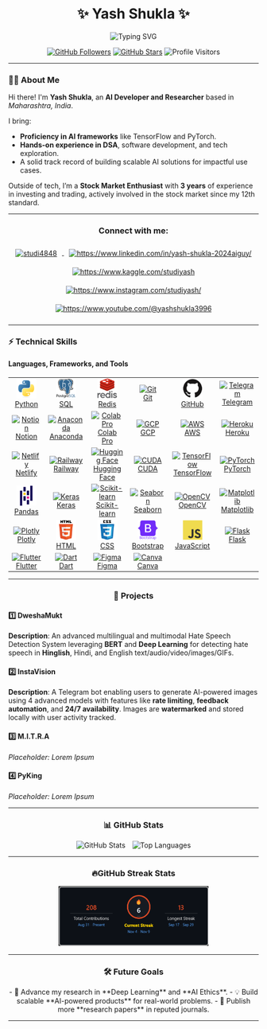 <h1 align="center">✨ Yash Shukla ✨</h1>

<p align="center">
    <img src="https://readme-typing-svg.herokuapp.com?font=Fira+Code&size=24&duration=3000&pause=1000&color=00FFFF&center=true&width=600&lines=AI+Developer+and+Researcher;Creating+Solutions+for+a+Smarter+Tomorrow" alt="Typing SVG">
</p>

<p align="center">
    <a href="https://github.com/StudiYash"><img src="https://img.shields.io/github/followers/StudiYash?style=social" alt="GitHub Followers"></a>
    <a href="https://github.com/StudiYash"><img src="https://img.shields.io/github/stars/StudiYash?style=social" alt="GitHub Stars"></a>
    <img src="https://visitor-badge.laobi.icu/badge?page_id=StudiYash" alt="Profile Visitors">
</p>

---

### 👨‍💻 **About Me**
Hi there! I'm **Yash Shukla**, an **AI Developer and Researcher** based in *Maharashtra, India*.   

I bring:
- **Proficiency in AI frameworks** like TensorFlow and PyTorch.
- **Hands-on experience in DSA**, software development, and tech exploration.
- A solid track record of building scalable AI solutions for impactful use cases.

Outside of tech, I’m a **Stock Market Enthusiast** with **3 years** of experience in investing and trading, actively involved in the stock market since my 12th standard.

---

<h3 align="center">Connect with me:</h3>
<p align="center">
  <a href="https://twitter.com/studi4848" target="blank">
    <img align="center" src="https://raw.githubusercontent.com/rahuldkjain/github-profile-readme-generator/master/src/images/icons/Social/twitter.svg" alt="studi4848" height="40" width="40" style="margin: 10px;" />
  </a>
  <a href="https://linkedin.com/in/https://www.linkedin.com/in/yash-shukla-2024aiguy/" target="blank">
    <img align="center" src="https://raw.githubusercontent.com/rahuldkjain/github-profile-readme-generator/master/src/images/icons/Social/linked-in-alt.svg" alt="https://www.linkedin.com/in/yash-shukla-2024aiguy/" height="40" width="40" style="margin: 10px;" />
  </a>
  <a href="https://kaggle.com/https://www.kaggle.com/studiyash" target="blank">
    <img align="center" src="https://raw.githubusercontent.com/rahuldkjain/github-profile-readme-generator/master/src/images/icons/Social/kaggle.svg" alt="https://www.kaggle.com/studiyash" height="40" width="40" style="margin: 10px;" />
  </a>
  <a href="https://instagram.com/https://www.instagram.com/studiyash/" target="blank">
    <img align="center" src="https://raw.githubusercontent.com/rahuldkjain/github-profile-readme-generator/master/src/images/icons/Social/instagram.svg" alt="https://www.instagram.com/studiyash/" height="40" width="40" style="margin: 10px;" />
  </a>
  <a href="https://www.youtube.com/c/https://www.youtube.com/@yashshukla3996" target="blank">
    <img align="center" src="https://raw.githubusercontent.com/rahuldkjain/github-profile-readme-generator/master/src/images/icons/Social/youtube.svg" alt="https://www.youtube.com/@yashshukla3996" height="40" width="40" style="margin: 10px;" />
  </a>
</p>

---

<h3 align="left">⚡ Technical Skills</h3>
<h4 align="left">Languages, Frameworks, and Tools</h4>

<div align="center">
  <table>
    <!-- Row 1 -->
    <tr>
      <td align="center" width="96">
        <a href="https://www.python.org" target="_blank">
          <img src="https://raw.githubusercontent.com/devicons/devicon/master/icons/python/python-original.svg" alt="Python" width="40" height="40" />
          <br>Python
        </a>
      </td>
      <td align="center" width="96">
        <a href="https://www.postgresql.org" target="_blank">
          <img src="https://raw.githubusercontent.com/devicons/devicon/master/icons/postgresql/postgresql-original-wordmark.svg" alt="SQL" width="40" height="40" />
          <br>SQL
        </a>
      </td>
      <td align="center" width="96">
        <a href="https://redis.io" target="_blank">
          <img src="https://raw.githubusercontent.com/devicons/devicon/master/icons/redis/redis-original-wordmark.svg" alt="Redis" width="40" height="40" />
          <br>Redis
        </a>
      </td>
      <td align="center" width="96">
        <a href="https://git-scm.com/" target="_blank">
          <img src="https://www.vectorlogo.zone/logos/git-scm/git-scm-icon.svg" alt="Git" width="40" height="40" />
          <br>Git
        </a>
      </td>
      <td align="center" width="96">
        <a href="https://github.com" target="_blank">
          <img src="https://raw.githubusercontent.com/devicons/devicon/master/icons/github/github-original.svg" alt="GitHub" width="40" height="40" />
          <br>GitHub
        </a>
      </td>
      <td align="center" width="96">
        <a href="https://telegram.org/" target="_blank">
          <img src="https://www.vectorlogo.zone/logos/telegram/telegram-icon.svg" alt="Telegram" width="40" height="40" />
          <br>Telegram
        </a>
      </td>
    </tr>
    <!-- Row 2 -->
    <tr>
      <td align="center" width="96">
        <a href="https://www.notion.so" target="_blank">
          <img src="https://upload.wikimedia.org/wikipedia/commons/4/45/Notion_app_logo.png" alt="Notion" width="40" height="40" />
          <br>Notion
        </a>
      </td>
      <td align="center" width="96">
        <a href="https://www.anaconda.com" target="_blank">
          <img src="https://www.vectorlogo.zone/logos/anaconda/anaconda-icon.svg" alt="Anaconda" width="40" height="40" />
          <br>Anaconda
        </a>
      </td>
      <td align="center" width="96">
        <a href="https://colab.research.google.com" target="_blank">
          <img src="https://www.vectorlogo.zone/logos/google_colab/google_colab-icon.svg" alt="Colab Pro" width="40" height="40" />
          <br>Colab Pro
        </a>
      </td>
      <td align="center" width="96">
        <a href="https://cloud.google.com" target="_blank">
          <img src="https://www.vectorlogo.zone/logos/google_cloud/google_cloud-icon.svg" alt="GCP" width="40" height="40" />
          <br>GCP
        </a>
      </td>
      <td align="center" width="96">
        <a href="https://aws.amazon.com/" target="_blank">
          <img src="https://www.vectorlogo.zone/logos/amazon_aws/amazon_aws-icon.svg" alt="AWS" width="40" height="40" />
          <br>AWS
        </a>
      </td>
      <td align="center" width="96">
        <a href="https://www.heroku.com" target="_blank">
          <img src="https://www.vectorlogo.zone/logos/heroku/heroku-icon.svg" alt="Heroku" width="40" height="40" />
          <br>Heroku
        </a>
      </td>
    </tr>
    <!-- Row 3 -->
    <tr>
      <td align="center" width="96">
        <a href="https://www.netlify.com" target="_blank">
          <img src="https://www.vectorlogo.zone/logos/netlify/netlify-icon.svg" alt="Netlify" width="40" height="40" />
          <br>Netlify
        </a>
      </td>
      <td align="center" width="96">
        <a href="https://railway.app" target="_blank">
          <img src="https://railway.app/brand/logo-light.png" alt="Railway" width="40" height="40" />
          <br>Railway
        </a>
      </td>
      <td align="center" width="96">
        <a href="https://huggingface.co" target="_blank">
          <img src="https://huggingface.co/front/assets/huggingface_logo.svg" alt="Hugging Face" width="40" height="40" />
          <br>Hugging Face
        </a>
      </td>
      <td align="center" width="96">
        <a href="https://developer.nvidia.com/cuda-zone" target="_blank">
          <img src="https://www.vectorlogo.zone/logos/nvidia/nvidia-icon.svg" alt="CUDA" width="40" height="40" />
          <br>CUDA
        </a>
      </td>
      <td align="center" width="96">
        <a href="https://www.tensorflow.org" target="_blank">
          <img src="https://www.vectorlogo.zone/logos/tensorflow/tensorflow-icon.svg" alt="TensorFlow" width="40" height="40" />
          <br>TensorFlow
        </a>
      </td>
      <td align="center" width="96">
        <a href="https://pytorch.org" target="_blank">
          <img src="https://www.vectorlogo.zone/logos/pytorch/pytorch-icon.svg" alt="PyTorch" width="40" height="40" />
          <br>PyTorch
        </a>
      </td>
    </tr>
    <!-- Row 4 -->
    <tr>
      <td align="center" width="96">
        <a href="https://pandas.pydata.org" target="_blank">
          <img src="https://raw.githubusercontent.com/devicons/devicon/master/icons/pandas/pandas-original.svg" alt="Pandas" width="40" height="40" />
          <br>Pandas
        </a>
      </td>
      <td align="center" width="96">
        <a href="https://keras.io" target="_blank">
          <img src="https://www.vectorlogo.zone/logos/kerasio/kerasio-icon.svg" alt="Keras" width="40" height="40" />
          <br>Keras
        </a>
      </td>
      <td align="center" width="96">
        <a href="https://scikit-learn.org" target="_blank">
          <img src="https://upload.wikimedia.org/wikipedia/commons/0/05/Scikit_learn_logo_small.svg" alt="Scikit-learn" width="40" height="40" />
          <br>Scikit-learn
        </a>
      </td>
      <td align="center" width="96">
        <a href="https://seaborn.pydata.org" target="_blank">
          <img src="https://seaborn.pydata.org/_images/logo-mark-lightbg.svg" alt="Seaborn" width="40" height="40" />
          <br>Seaborn
        </a>
      </td>
      <td align="center" width="96">
        <a href="https://opencv.org" target="_blank">
          <img src="https://www.vectorlogo.zone/logos/opencv/opencv-icon.svg" alt="OpenCV" width="40" height="40" />
          <br>OpenCV
        </a>
      </td>
      <td align="center" width="96">
        <a href="https://matplotlib.org" target="_blank">
          <img src="https://upload.wikimedia.org/wikipedia/commons/8/84/Matplotlib_icon.svg" alt="Matplotlib" width="40" height="40" />
          <br>Matplotlib
        </a>
      </td>
    </tr>
    <!-- Row 5 -->
    <tr>
      <td align="center" width="96">
        <a href="https://plotly.com" target="_blank">
          <img src="https://images.plot.ly/logo/new-branding/plotly-logomark.png" alt="Plotly" width="40" height="40" />
          <br>Plotly
        </a>
      </td>
      <td align="center" width="96">
        <a href="https://www.w3.org/html/" target="_blank">
          <img src="https://raw.githubusercontent.com/devicons/devicon/master/icons/html5/html5-original-wordmark.svg" alt="HTML" width="40" height="40" />
          <br>HTML
        </a>
      </td>
      <td align="center" width="96">
        <a href="https://www.w3schools.com/css/" target="_blank">
          <img src="https://raw.githubusercontent.com/devicons/devicon/master/icons/css3/css3-original-wordmark.svg" alt="CSS" width="40" height="40" />
          <br>CSS
        </a>
      </td>
      <td align="center" width="96">
        <a href="https://getbootstrap.com" target="_blank">
          <img src="https://raw.githubusercontent.com/devicons/devicon/master/icons/bootstrap/bootstrap-plain-wordmark.svg" alt="Bootstrap" width="40" height="40" />
          <br>Bootstrap
        </a>
      </td>
      <td align="center" width="96">
        <a href="https://developer.mozilla.org/en-US/docs/Web/JavaScript" target="_blank">
          <img src="https://raw.githubusercontent.com/devicons/devicon/master/icons/javascript/javascript-original.svg" alt="JavaScript" width="40" height="40" />
          <br>JavaScript
        </a>
      </td>
      <td align="center" width="96">
        <a href="https://flask.palletsprojects.com/" target="_blank">
          <img src="https://www.vectorlogo.zone/logos/pocoo_flask/pocoo_flask-icon.svg" alt="Flask" width="40" height="40" />
          <br>Flask
        </a>
      </td>
    </tr>
    <!-- Row 6 -->
    <tr>
      <td align="center" width="96">
        <a href="https://flutter.dev" target="_blank">
          <img src="https://www.vectorlogo.zone/logos/flutterio/flutterio-icon.svg" alt="Flutter" width="40" height="40" />
          <br>Flutter
        </a>
      </td>
      <td align="center" width="96">
        <a href="https://dart.dev" target="_blank">
          <img src="https://www.vectorlogo.zone/logos/dartlang/dartlang-icon.svg" alt="Dart" width="40" height="40" />
          <br>Dart
        </a>
      </td>
      <td align="center" width="96">
        <a href="https://www.figma.com" target="_blank">
          <img src="https://www.vectorlogo.zone/logos/figma/figma-icon.svg" alt="Figma" width="40" height="40" />
          <br>Figma
        </a>
      </td>
      <td align="center" width="96">
        <a href="https://www.canva.com" target="_blank">
          <img src="https://www.vectorlogo.zone/logos/canva/canva-icon.svg" alt="Canva" width="40" height="40" />
          <br>Canva
        </a>
      </td>
    </tr>
  </table>
</div>


---

<h3 align="center">🚀 Projects</h3>

#### **1️⃣ DweshaMukt**
**Description**: An advanced multilingual and multimodal Hate Speech Detection System leveraging **BERT** and **Deep Learning** for detecting hate speech in **Hinglish**, Hindi, and English text/audio/video/images/GIFs.

#### **2️⃣ InstaVision**
**Description**: A Telegram bot enabling users to generate AI-powered images using 4 advanced models with features like **rate limiting**, **feedback automation**, and **24/7 availability**. Images are **watermarked** and stored locally with user activity tracked.

#### **3️⃣ M.I.T.R.A**
*Placeholder: Lorem Ipsum*

#### **4️⃣ PyKing**
*Placeholder: Lorem Ipsum*

---

<h3 align="center">📊 GitHub Stats</h3>

<div align="center">

<!-- GitHub Stats -->
<img src="https://github-readme-stats.vercel.app/api?username=studiyash&show_icons=true&theme=radical&cache_seconds=86400" alt="GitHub Stats" style="width: 60%; margin-right: 2%;" />

<!-- Top Languages -->
<img src="https://github-readme-stats.vercel.app/api/top-langs?username=studiyash&show_icons=true&locale=en&layout=compact&theme=radical&cache_seconds=86400" alt="Top Languages" style="width: 60%;" />

</div>

---

<h3 align="center">🔥GitHub Streak Stats</h3>

<p align="center">
  <img src="https://github.com/StudiYash/StudiYash/blob/main/GitHub%20Statistics/Github%20Statistics%2009_11_24_23_20.png" alt="GitHub Statistics" style="width: 60%;">
</p>

---

<h3 align="center">🛠️ Future Goals</h3>
<div align="center">
- 🌟 Advance my research in **Deep Learning** and **AI Ethics**.  
- 💡 Build scalable **AI-powered products** for real-world problems.  
- 📜 Publish more **research papers** in reputed journals.
</div>

---


